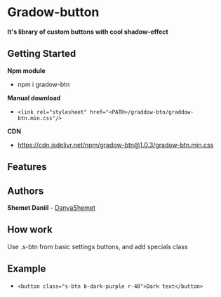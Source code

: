 # Gradow-button

**It's library of custom buttons with cool shadow-effect**

## Getting Started
  

**Npm module**
  - npm i gradow-btn 
    
**Manual download**
  - `<link rel="stylesheet" href="<PATH>/graddow-btn/graddow-btn.min.css"/>`
    
 **CDN** 
  - https://cdn.jsdelivr.net/npm/gradow-btn@1.0.3/gradow-btn.min.css
 
## Features

## Authors

**Shemet Daniil** - [DanyaShemet](https://github.com/DanyaShemet)

## How work

  Use .s-btn from basic settings buttons, and add specials class
  
## Example

 - `<button class="s-btn b-dark-purple r-40">Dark text</button>`
